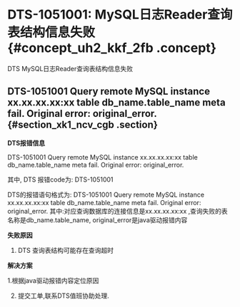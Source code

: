 # DTS-1051001: MySQL日志Reader查询表结构信息失败 {#concept_uh2_kkf_2fb .concept}

DTS MySQL日志Reader查询表结构信息失败

## DTS-1051001 Query remote MySQL instance xx.xx.xx.xx:xx table db\_name.table\_name meta fail. Original error: original\_error. {#section_xk1_ncv_cgb .section}

**DTS报错信息**

DTS-1051001 Query remote MySQL instance xx.xx.xx.xx:xx table db\_name.table\_name meta fail. Original error: original\_error.

其中, DTS 报错code为: DTS-1051001

DTS的报错语句格式为: DTS-1051001 Query remote MySQL instance xx.xx.xx.xx:xx table db\_name.table\_name meta fail. Original error: original\_error. 其中:对应查询数据库的连接信息是xx.xx.xx.xx:xx ,查询失败的表名称是db\_name.table\_name, original\_error是java驱动报错内容

**失败原因**

1. DTS 查询表结构可能存在查询超时

**解决方案**

1.根据java驱动报错内容定位原因

2. 提交工单,联系DTS值班协助处理.

